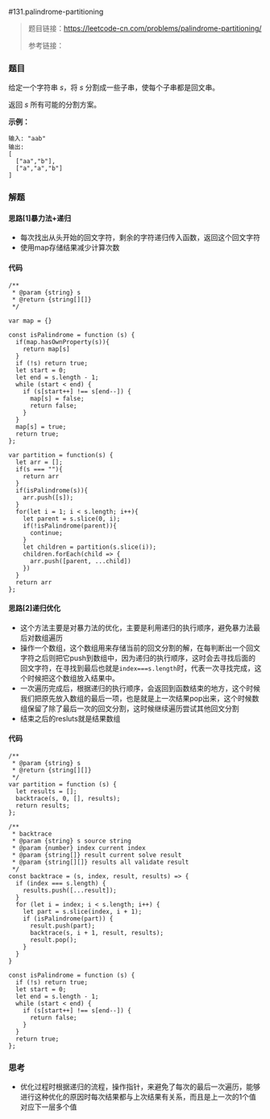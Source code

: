 #131.palindrome-partitioning

> 题目链接：https://leetcode-cn.com/problems/palindrome-partitioning/
>
> 参考链接：

### 题目

给定一个字符串 *s*，将 *s* 分割成一些子串，使每个子串都是回文串。

返回 *s* 所有可能的分割方案。

**示例：**

```
输入: "aab"
输出:
[
  ["aa","b"],
  ["a","a","b"]
]
```



### 解题

#### 思路[1]暴力法+递归

* 每次找出从头开始的回文字符，剩余的字符递归传入函数，返回这个回文字符
* 使用map存储结果减少计算次数

#### 代码

```
/**
 * @param {string} s
 * @return {string[][]}
 */

var map = {}

const isPalindrome = function (s) {
  if(map.hasOwnProperty(s)){
    return map[s]
  }
  if (!s) return true;
  let start = 0;
  let end = s.length - 1;
  while (start < end) {
    if (s[start++] !== s[end--]) {
      map[s] = false;
      return false;
    }
  }
  map[s] = true;
  return true;
};

var partition = function(s) {
  let arr = [];
  if(s === ""){
    return arr
  }
  if(isPalindrome(s)){
    arr.push([s]);
  }
  for(let i = 1; i < s.length; i++){
    let parent = s.slice(0, i);
    if(!isPalindrome(parent)){
      continue;
    }
    let children = partition(s.slice(i));
    children.forEach(child => {
      arr.push([parent, ...child])
    })
  }
  return arr
};
```

#### 思路[2]递归优化

* 这个方法主要是对暴力法的优化，主要是利用递归的执行顺序，避免暴力法最后对数组遍历
* 操作一个数组，这个数组用来存储当前的回文分割的解，在每判断出一个回文字符之后则把它push到数组中，因为递归的执行顺序，这时会去寻找后面的回文字符，在寻找到最后也就是`index===s.length`时，代表一次寻找完成，这个时候把这个数组放入结果中。
* 一次遍历完成后，根据递归的执行顺序，会返回到函数结束的地方，这个时候我们把原先放入数组的最后一项，也是就是上一次结果pop出来，这个时候数组保留了除了最后一次的回文分割，这时候继续遍历尝试其他回文分割
* 结束之后的resluts就是结果数组

#### 代码

```
/**
 * @param {string} s
 * @return {string[][]}
 */
var partition = function (s) {
  let results = [];
  backtrace(s, 0, [], results);
  return results;
};

/**
 * backtrace
 * @param {string} s source string
 * @param {number} index current index
 * @param {string[]} result current solve result
 * @param {string[][]} results all validate result
 */
const backtrace = (s, index, result, results) => {
  if (index === s.length) {
    results.push([...result]);
  }
  for (let i = index; i < s.length; i++) {
    let part = s.slice(index, i + 1);
    if (isPalindrome(part)) {
      result.push(part);
      backtrace(s, i + 1, result, results);
      result.pop();
    }
  }
}

const isPalindrome = function (s) {
  if (!s) return true;
  let start = 0;
  let end = s.length - 1;
  while (start < end) {
    if (s[start++] !== s[end--]) {
      return false;
    }
  }
  return true;
};
```



### 思考

* 优化过程时根据递归的流程，操作指针，来避免了每次的最后一次遍历，能够进行这种优化的原因时每次结果都与上次结果有关系，而且是上一次的1个值对应下一层多个值